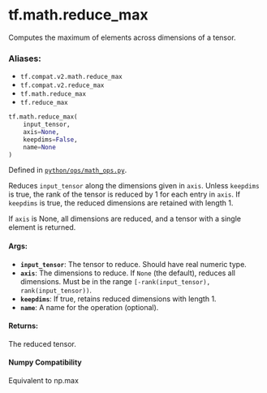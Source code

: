 <div itemscope itemtype="http://developers.google.com/ReferenceObject">
<meta itemprop="name" content="tf.math.reduce_max" />
<meta itemprop="path" content="Stable" />
</div>

# tf.math.reduce_max

Computes the maximum of elements across dimensions of a tensor.

### Aliases:

* `tf.compat.v2.math.reduce_max`
* `tf.compat.v2.reduce_max`
* `tf.math.reduce_max`
* `tf.reduce_max`

``` python
tf.math.reduce_max(
    input_tensor,
    axis=None,
    keepdims=False,
    name=None
)
```



Defined in [`python/ops/math_ops.py`](/code/stable/tensorflow/python/ops/math_ops.py).

<!-- Placeholder for "Used in" -->

Reduces `input_tensor` along the dimensions given in `axis`.
Unless `keepdims` is true, the rank of the tensor is reduced by 1 for each
entry in `axis`. If `keepdims` is true, the reduced dimensions
are retained with length 1.

If `axis` is None, all dimensions are reduced, and a
tensor with a single element is returned.

#### Args:


* <b>`input_tensor`</b>: The tensor to reduce. Should have real numeric type.
* <b>`axis`</b>: The dimensions to reduce. If `None` (the default), reduces all
  dimensions. Must be in the range `[-rank(input_tensor),
  rank(input_tensor))`.
* <b>`keepdims`</b>: If true, retains reduced dimensions with length 1.
* <b>`name`</b>: A name for the operation (optional).


#### Returns:

The reduced tensor.




#### Numpy Compatibility
Equivalent to np.max

